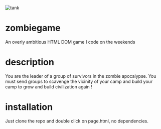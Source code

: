 ![tank](https://raw.githubusercontent.com/Sergenti/zombiegame/master/img/devroadster.gif)

# zombiegame
An overly ambitious HTML DOM game I code on the weekends

# description

You are the leader of a group of survivors in the zombie apocalypse. You must send groups to scavenge the vicinity of your camp and build your camp to grow and build civilization again !

# installation

Just clone the repo and double click on page.html, no dependencies.